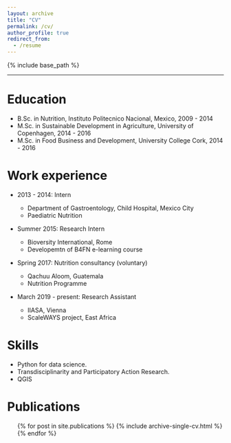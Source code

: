 ```yaml
---
layout: archive
title: "CV"
permalink: /cv/
author_profile: true
redirect_from:
  - /resume
---
```


{% include base_path %}

_______________________________________________________________________________________

Education
======
* B.Sc. in Nutrition, Instituto Politecnico Nacional, Mexico, 2009 - 2014
* M.Sc. in Sustainable Development in Agriculture, University of Copenhagen, 2014 - 2016
* M.Sc. in Food Business and Development, University College Cork, 2014 - 2016

Work experience
======
* 2013 - 2014: Intern
  * Department of Gastroentology, Child Hospital, Mexico City
  * Paediatric Nutrition
  
* Summer 2015: Research Intern
  * Bioversity International, Rome
  * Developemtn of B4FN e-learning course
  
* Spring 2017: Nutrition consultancy (voluntary)
  * Qachuu Aloom, Guatemala
  * Nutrition Programme

* March 2019 - present: Research Assistant
  * IIASA, Vienna
  * ScaleWAYS project, East Africa
  
Skills
======
* Python for data science.
* Transdisciplinarity and Participatory Action Research.
* QGIS

Publications
======
  <ul>{% for post in site.publications %}
    {% include archive-single-cv.html %}
  {% endfor %}</ul>
  
